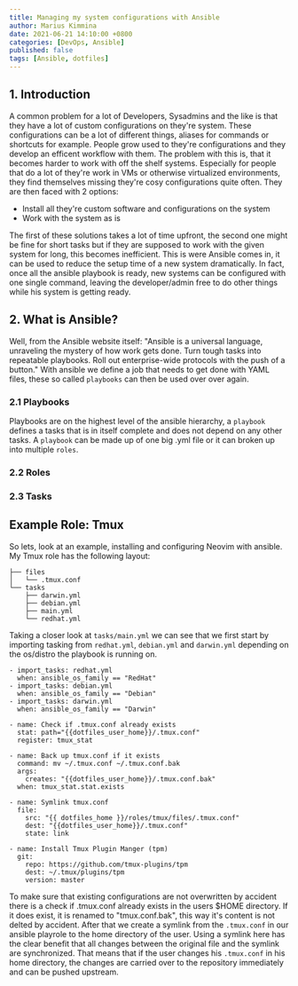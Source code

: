 ```yaml
---
title: Managing my system configurations with Ansible
author: Marius Kimmina
date: 2021-06-21 14:10:00 +0800
categories: [DevOps, Ansible]
published: false
tags: [Ansible, dotfiles]
---
```



## 1. Introduction
A common problem for a lot of Developers, Sysadmins and the like is that they have a lot of custom configurations
on they're system. These configurations can be a lot of different things, aliases for commands or shortcuts for example. 
People grow used to they're configurations and they develop an efficent workflow with them. The problem with this is, 
that it becomes harder to work with off the shelf systems. Especially for people that do a lot of they're work in
VMs or otherwise virtualized environments, they find themselves missing they're cosy configurations quite often. 
They are then faced with 2 options:

* Install all they're custom software and configurations on the system
* Work with the system as is

The first of these solutions takes a lot of time upfront, the second one might be fine for short tasks but if they are 
supposed to work with the given system for long, this becomes inefficient. This is were Ansible comes in, it can be used 
to reduce the setup time of a new system dramatically. In fact, once all the ansible playbook is ready, new systems can be 
configured with one single command, leaving the developer/admin free to do other things while his system is getting ready.

## 2. What is Ansible?

Well, from the Ansible website itself: "Ansible is a universal language, unraveling the mystery of how work gets done. 
Turn tough tasks into repeatable playbooks. Roll out enterprise-wide protocols with the push of a button." 
With ansible we define a job that needs to get done with YAML files, these so called `playbooks` can then be used over over again.

### 2.1 Playbooks
Playbooks are on the highest level of the ansible hierarchy, a `playbook` defines a tasks that is in itself complete and does not depend
on any other tasks. A `playbook` can be made up of one big .yml file or it can broken up into multiple `roles`. 

### 2.2 Roles

### 2.3 Tasks

## Example Role: Tmux
So lets, look at an example, installing and configuring Neovim with ansible. My Tmux role has the following layout:

```
├── files
│   └── .tmux.conf
└── tasks
    ├── darwin.yml
    ├── debian.yml
    ├── main.yml
    └── redhat.yml
```

Taking a closer look at `tasks/main.yml` we can see that we first start by importing tasking from `redhat.yml`, `debian.yml`
and `darwin.yml` depending on the os/distro the playbook is running on.

```
- import_tasks: redhat.yml
  when: ansible_os_family == "RedHat"
- import_tasks: debian.yml
  when: ansible_os_family == "Debian"
- import_tasks: darwin.yml
  when: ansible_os_family == "Darwin"

- name: Check if .tmux.conf already exists
  stat: path="{{dotfiles_user_home}}/.tmux.conf"
  register: tmux_stat

- name: Back up tmux.conf if it exists
  command: mv ~/.tmux.conf ~/.tmux.conf.bak
  args:
    creates: "{{dotfiles_user_home}}/.tmux.conf.bak"
  when: tmux_stat.stat.exists

- name: Symlink tmux.conf
  file:
    src: "{{ dotfiles_home }}/roles/tmux/files/.tmux.conf"
    dest: "{{dotfiles_user_home}}/.tmux.conf"
    state: link

- name: Install Tmux Plugin Manger (tpm)
  git:
    repo: https://github.com/tmux-plugins/tpm
    dest: ~/.tmux/plugins/tpm
    version: master
```

To make sure that existing configurations are not overwritten by accident there is a check if .tmux.conf already exists 
in the users $HOME directory. If it does exist, it is renamed to "tmux.conf.bak", this way it's content is not delted by accident.
After that we create a symlink from the `.tmux.conf` in our ansible playrole to the home directory of the user.
Using a symlink here has the clear benefit that all changes between the original file and the symlink are synchronized. 
That means that if the user changes his `.tmux.conf` in his home directory, the changes are carried over to the repository 
immediately and can be pushed upstream.
